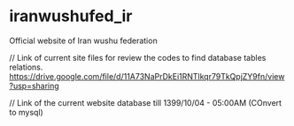 # iranwushufed_ir
Official website of Iran wushu federation

// Link of current site files for review the codes to find database tables relations.
https://drive.google.com/file/d/11A73NaPrDkEi1RNTlkqr79TkQpjZY9fn/view?usp=sharing

// Link of the current website database till 1399/10/04 - 05:00AM (COnvert to mysql)
